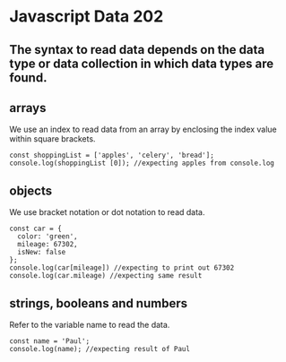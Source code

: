 # Javascript Data 202
## The syntax to read data depends on the data type or data collection in which data types are found.
## arrays
We use an index to read data from an array by enclosing the index value within square brackets.
```
const shoppingList = ['apples', 'celery', 'bread'];
console.log(shoppingList [0]); //expecting apples from console.log
```

## objects
We use bracket notation or dot notation to read data.
```
const car = {
  color: 'green',
  mileage: 67302,
  isNew: false
};
console.log(car[mileage]) //expecting to print out 67302
console.log(car.mileage) //expecting same result

```

## strings, booleans and numbers
Refer to the variable name to read the data.
```
const name = 'Paul';
console.log(name); //expecting result of Paul
```